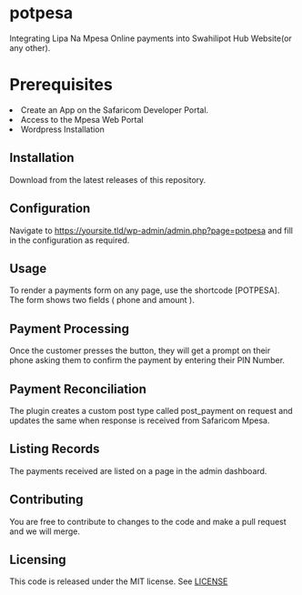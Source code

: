 # potpesa
Integrating Lipa Na Mpesa Online payments into Swahilipot Hub Website(or any other).
# Prerequisites
<li>Create an App on the Safaricom Developer Portal.</li>
<li>Access to the Mpesa Web Portal</li>
<li>Wordpress Installation</li>

## Installation
Download from the latest releases of this repository.

## Configuration
Navigate to https://yoursite.tld/wp-admin/admin.php?page=potpesa and fill in the configuration as required.

## Usage
To render a payments form on any page, use the shortcode [POTPESA].
The form shows two fields ( phone and amount ).

## Payment Processing
Once the customer presses the button, they will get a prompt on their phone asking them to confirm the payment by entering their PIN Number.

## Payment Reconciliation
The plugin creates a custom post type called post_payment on request and updates the same when response is received from Safaricom Mpesa.

## Listing Records
The payments received are listed on a page in the admin dashboard.

## Contributing
You are free to contribute to changes to the code and make a pull request and we will merge.

## Licensing
This code is released under the MIT license. See <a href="https://github.com/bmwasaru/potpesa/blob/master/LICENSE">LICENSE</a>

